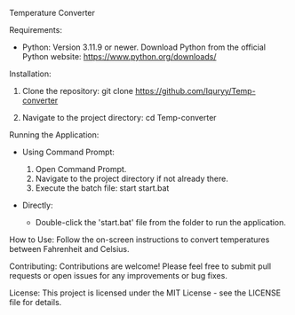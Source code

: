 Temperature Converter

Requirements:
- Python: Version 3.11.9 or newer. Download Python from the official Python website: https://www.python.org/downloads/

Installation:
1. Clone the repository:
   git clone https://github.com/Iquryy/Temp-converter

2. Navigate to the project directory:
   cd Temp-converter

Running the Application:
- Using Command Prompt:
  1. Open Command Prompt.
  2. Navigate to the project directory if not already there.
  3. Execute the batch file:
     start start.bat

- Directly:
  - Double-click the 'start.bat' file from the folder to run the application.

How to Use:
Follow the on-screen instructions to convert temperatures between Fahrenheit and Celsius.

Contributing:
Contributions are welcome! Please feel free to submit pull requests or open issues for any improvements or bug fixes.

License:
This project is licensed under the MIT License - see the LICENSE file for details.
